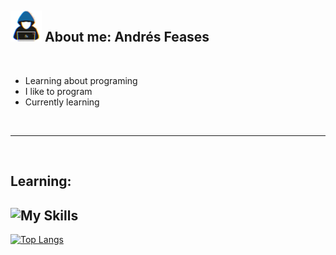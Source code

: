 ## <picture><img src = "https://github.com/0xAbdulKhalid/0xAbdulKhalid/raw/main/assets/mdImages/about_me.gif" width = 50px></picture> **About me: Andrés Feases**
                                  
<br>
                                        
- Learning about programing
- I like to program
- Currently learning 
                                        
<br>

---

<br>
                                      
## **Learning:**
![My Skills](https://skillicons.dev/icons?i=python,java,mysql,&perline=3)
---
[![Top Langs](https://github-readme-stats.vercel.app/api/top-langs/?username=AFeases)](https://github.com/AFeases/github-readme-stats)
<br>




